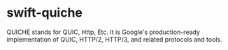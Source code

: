 # swift-quiche
QUICHE stands for QUIC, Http, Etc. It is Google's production-ready implementation of QUIC, HTTP/2, HTTP/3, and related protocols and tools.
